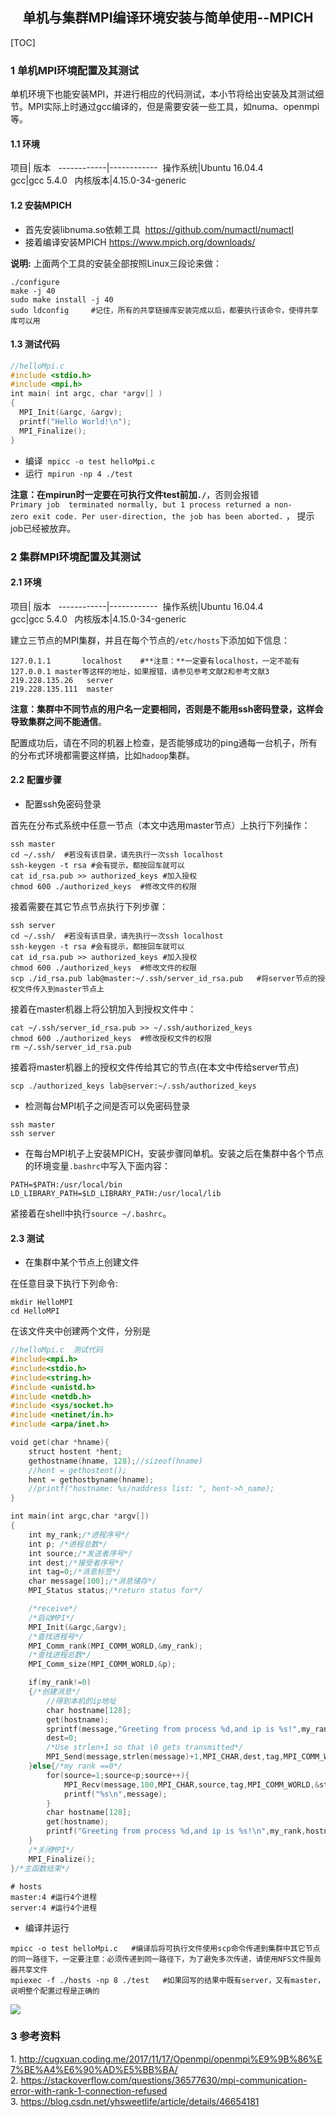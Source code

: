 ## <center>单机与集群MPI编译环境安装与简单使用--MPICH</center>
[TOC]

### 1 单机MPI环境配置及其测试

单机环境下也能安装MPI，并进行相应的代码测试，本小节将给出安装及其测试细节。MPI实际上时通过gcc编译的，但是需要安装一些工具，如numa、openmpi等。

#### 1.1 环境


项目| 版本  
------------|------------ 
操作系统|Ubuntu 16.04.4 
gcc|gcc 5.4.0  
内核版本|4.15.0-34-generic

#### 1.2 安装MPICH

* 首先安装libnuma.so依赖工具  https://github.com/numactl/numactl
* 接着编译安装MPICH https://www.mpich.org/downloads/

**说明:** 上面两个工具的安装全部按照Linux三段论来做：

```shell
./configure
make -j 40
sudo make install -j 40
sudo ldconfig     #记住，所有的共享链接库安装完成以后，都要执行该命令，使得共享库可以用
```

#### 1.3 测试代码

```c
//helloMpi.c
#include <stdio.h>
#include <mpi.h>
int main( int argc, char *argv[] )
{
  MPI_Init(&argc, &argv);
  printf("Hello World!\n");
  MPI_Finalize();
}
```

* 编译  `mpicc -o test helloMpi.c`
* 运行  `mpirun -np 4 ./test`

**注意：在mpirun时一定要在可执行文件test前加`./`**，否则会报错`Primary job  terminated normally, but 1 process returned a non-zero exit code. Per user-direction, the job has been aborted.` ， 提示job已经被放弃。

### 2 集群MPI环境配置及其测试

#### 2.1 环境

项目| 版本  
------------|------------ 
操作系统|Ubuntu 16.04.4 
gcc|gcc 5.4.0  
内核版本|4.15.0-34-generic

建立三节点的MPI集群，并且在每个节点的`/etc/hosts`下添加如下信息：

```shell
127.0.1.1       localhost    #**注意：**一定要有localhost，一定不能有127.0.0.1 master等这样的地址，如果报错，请参见参考文献2和参考文献3
219.228.135.26   server
219.228.135.111  master
```

**注意：集群中不同节点的用户名一定要相同，否则是不能用ssh密码登录，这样会导致集群之间不能通信**。

配置成功后，请在不同的机器上检查，是否能够成功的ping通每一台机子，所有的分布式环境都需要这样搞，比如`hadoop`集群。

#### 2.2 配置步骤
* 配置ssh免密码登录

首先在分布式系统中任意一节点（本文中选用master节点）上执行下列操作：

```shell
ssh master
cd ~/.ssh/  #若没有该目录，请先执行一次ssh localhost
ssh-keygen -t rsa #会有提示，都按回车就可以
cat id_rsa.pub >> authorized_keys #加入授权
chmod 600 ./authorized_keys  #修改文件的权限
```

接着需要在其它节点节点执行下列步骤：

```shell
ssh server
cd ~/.ssh/  #若没有该目录，请先执行一次ssh localhost
ssh-keygen -t rsa #会有提示，都按回车就可以
cat id_rsa.pub >> authorized_keys #加入授权
chmod 600 ./authorized_keys  #修改文件的权限
scp ./id_rsa.pub lab@master:~/.ssh/server_id_rsa.pub   #将server节点的授权文件传入到master节点上
```

接着在master机器上将公钥加入到授权文件中：

```shell
cat ~/.ssh/server_id_rsa.pub >> ~/.ssh/authorized_keys
chmod 600 ./authorized_keys  #修改授权文件的权限
rm ~/.ssh/server_id_rsa.pub
```

接着将master机器上的授权文件传给其它的节点(在本文中传给server节点)

```shell
scp ./authorized_keys lab@server:~/.ssh/authorized_keys
```

* 检测每台MPI机子之间是否可以免密码登录

```shell
ssh master
ssh server
```

* 在每台MPI机子上安装MPICH，安装步骤同单机。安装之后在集群中各个节点的环境变量`.bashrc`中写入下面内容：

```shell
PATH=$PATH:/usr/local/bin
LD_LIBRARY_PATH=$LD_LIBRARY_PATH:/usr/local/lib
```

紧接着在shell中执行`source ~/.bashrc`。

#### 2.3 测试

* 在集群中某个节点上创建文件

在任意目录下执行下列命令:

```shell
mkdir HelloMPI
cd HelloMPI
```

在该文件夹中创建两个文件，分别是

```c
//helloMpi.c  测试代码
#include<mpi.h>
#include<stdio.h>
#include<string.h>
#include <unistd.h>
#include <netdb.h>
#include <sys/socket.h>
#include <netinet/in.h>
#include <arpa/inet.h>

void get(char *hname){
    struct hostent *hent;
    gethostname(hname, 128);//sizeof(hname)
    //hent = gethostent();
    hent = gethostbyname(hname);
    //printf("hostname: %s/naddress list: ", hent->h_name);
}

int main(int argc,char *argv[])
{
    int my_rank;/*进程序号*/
    int p; /*进程总数*/
    int source;/*发送者序号*/
    int dest;/*接受者序号*/
    int tag=0;/*消息标签*/
    char message[100];/*消息储存*/
    MPI_Status status;/*return status for*/

    /*receive*/
    /*启动MPI*/
    MPI_Init(&argc,&argv);
    /*查找进程号*/
    MPI_Comm_rank(MPI_COMM_WORLD,&my_rank);
    /*查找进程总数*/
    MPI_Comm_size(MPI_COMM_WORLD,&p);

    if(my_rank!=0)
    {/*创建消息*/
        //得到本机的ip地址
        char hostname[128];
        get(hostname);
        sprintf(message,"Greeting from process %d,and ip is %s!",my_rank,hostname);
        dest=0;
        /*Use strlen+1 so that \0 gets transmitted*/
        MPI_Send(message,strlen(message)+1,MPI_CHAR,dest,tag,MPI_COMM_WORLD);
    }else{/*my rank ==0*/
        for(source=1;source<p;source++){
            MPI_Recv(message,100,MPI_CHAR,source,tag,MPI_COMM_WORLD,&status);
            printf("%s\n",message);
        }
        char hostname[128];
        get(hostname);
        printf("Greeting from process %d,and ip is %s!\n",my_rank,hostname);
    }
    /*关闭MPI*/
    MPI_Finalize();
}/*主函数结束*/
```

```shell
# hosts
master:4 #运行4个进程
server:4 #运行4个进程
```

* 编译并运行

```shell
mpicc -o test helloMpi.c   #编译后将可执行文件使用scp命令传递到集群中其它节点的同一路径下，一定要注意：必须传递到同一路径下，为了避免多次传递，请使用NFS文件服务器共享文件
mpiexec -f ./hosts -np 8 ./test   #如果回写的结果中既有server，又有master，说明整个配置过程是正确的
```

![](https://github.com/JunpengCode/Papers/blob/master/Technical-Documents/Parallel-Computing/MPI-Programming/images/mpi-cluster.png)

### 3 参考资料

1. http://cugxuan.coding.me/2017/11/17/Openmpi/openmpi%E9%9B%86%E7%BE%A4%E6%90%AD%E5%BB%BA/
2. https://stackoverflow.com/questions/36577630/mpi-communication-error-with-rank-1-connection-refused
3. https://blog.csdn.net/yhsweetlife/article/details/46654181
